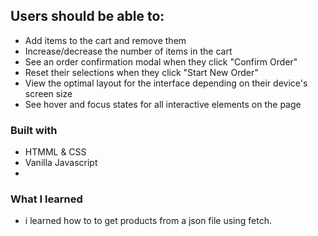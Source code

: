 ## Users should be able to:

- Add items to the cart and remove them
- Increase/decrease the number of items in the cart
- See an order confirmation modal when they click "Confirm Order"
- Reset their selections when they click "Start New Order"
- View the optimal layout for the interface depending on their device's screen size
- See hover and focus states for all interactive elements on the page

### Built with
- HTMML & CSS
- Vanilla Javascript
- 
### What I learned

- i learned how to to get products from a json file using fetch.
